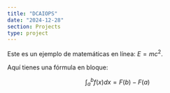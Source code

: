 ```yaml
---
title: "DCAIOPS"
date: "2024-12-28"
section: Projects
type: project
---
```


Este es un ejemplo de matemáticas en línea: $E = mc^2$.

Aquí tienes una fórmula en bloque:

$$
\int_a^b f(x) dx = F(b) - F(a)
$$
